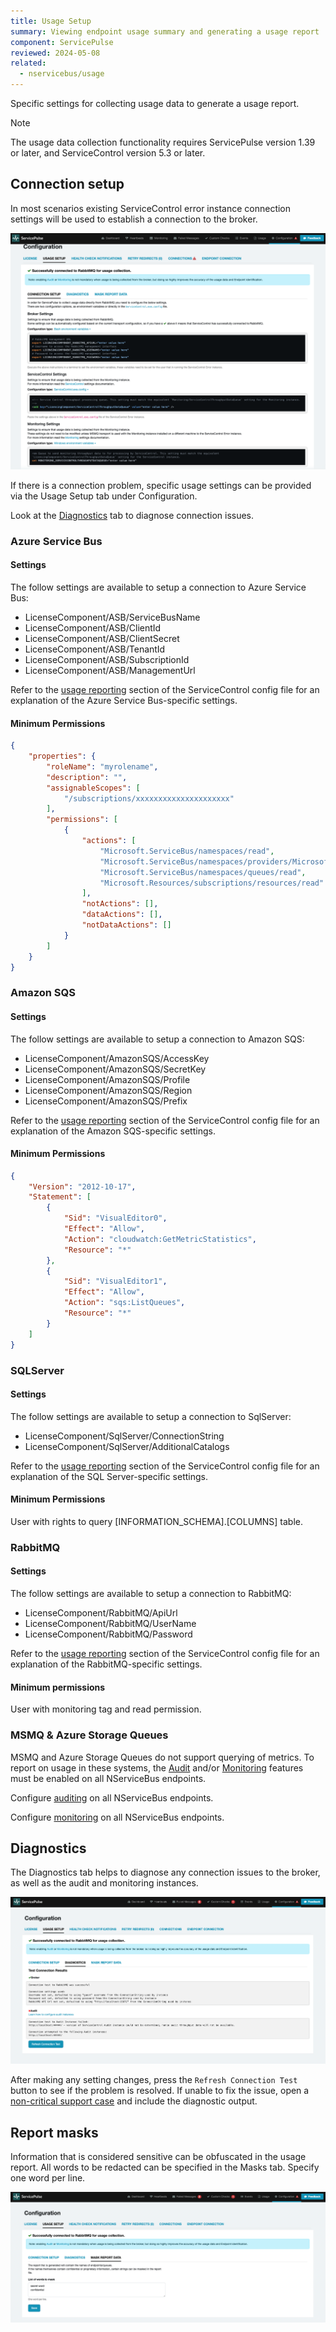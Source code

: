 ```yaml
---
title: Usage Setup
summary: Viewing endpoint usage summary and generating a usage report
component: ServicePulse
reviewed: 2024-05-08
related:
  - nservicebus/usage
---
```


Specific settings for collecting usage data to generate a usage report.

> [!NOTE]
> The usage data collection functionality requires ServicePulse version 1.39 or later, and ServiceControl version 5.3 or later.

## Connection setup

In most scenarios existing ServiceControl error instance connection settings will be used to establish a connection to the broker.

![usage-setup-connections](images/usage-setup-connection.png "width=600")

If there is a connection problem, specific usage settings can be provided via the Usage Setup tab under Configuration.

Look at the [Diagnostics](#diagnostics) tab to diagnose connection issues.

### Azure Service Bus

#### Settings

The follow settings are available to setup a connection to Azure Service Bus:

- LicenseComponent/ASB/ServiceBusName
- LicenseComponent/ASB/ClientId
- LicenseComponent/ASB/ClientSecret
- LicenseComponent/ASB/TenantId
- LicenseComponent/ASB/SubscriptionId
- LicenseComponent/ASB/ManagementUrl

Refer to the [usage reporting](/servicecontrol/creating-config-file.md#usage-reporting) section of the ServiceControl config file for an explanation of the Azure Service Bus-specific settings.

#### Minimum Permissions

```json
{
    "properties": {
        "roleName": "myrolename",
        "description": "",
        "assignableScopes": [
            "/subscriptions/xxxxxxxxxxxxxxxxxxxxx"
        ],
        "permissions": [
            {
                "actions": [
                    "Microsoft.ServiceBus/namespaces/read",
                    "Microsoft.ServiceBus/namespaces/providers/Microsoft.Insights/metricDefinitions/read",
                    "Microsoft.ServiceBus/namespaces/queues/read",
                    "Microsoft.Resources/subscriptions/resources/read"
                ],
                "notActions": [],
                "dataActions": [],
                "notDataActions": []
            }
        ]
    }
}
```

### Amazon SQS

#### Settings

The follow settings are available to setup a connection to Amazon SQS:

- LicenseComponent/AmazonSQS/AccessKey
- LicenseComponent/AmazonSQS/SecretKey
- LicenseComponent/AmazonSQS/Profile
- LicenseComponent/AmazonSQS/Region
- LicenseComponent/AmazonSQS/Prefix

Refer to the [usage reporting](/servicecontrol/creating-config-file.md#usage-reporting) section of the ServiceControl config file for an explanation of the Amazon SQS-specific settings.

#### Minimum Permissions

```json
{
    "Version": "2012-10-17",
    "Statement": [
        {
            "Sid": "VisualEditor0",
            "Effect": "Allow",
            "Action": "cloudwatch:GetMetricStatistics",
            "Resource": "*"
        },
        {
            "Sid": "VisualEditor1",
            "Effect": "Allow",
            "Action": "sqs:ListQueues",
            "Resource": "*"
        }
    ]
}
```

### SQLServer

#### Settings

The follow settings are available to setup a connection to SqlServer:

- LicenseComponent/SqlServer/ConnectionString
- LicenseComponent/SqlServer/AdditionalCatalogs

Refer to the [usage reporting](/servicecontrol/creating-config-file.md#usage-reporting) section of the ServiceControl config file for an explanation of the SQL Server-specific settings.

#### Minimum Permissions

User with rights to query [INFORMATION_SCHEMA].[COLUMNS] table.

### RabbitMQ

#### Settings

The follow settings are available to setup a connection to RabbitMQ:

- LicenseComponent/RabbitMQ/ApiUrl
- LicenseComponent/RabbitMQ/UserName
- LicenseComponent/RabbitMQ/Password

Refer to the [usage reporting](/servicecontrol/creating-config-file.md#usage-reporting) section of the ServiceControl config file for an explanation of the RabbitMQ-specific settings.

#### Minimum permissions

User with monitoring tag and read permission.

### MSMQ & Azure Storage Queues

MSMQ and Azure Storage Queues do not support querying of metrics. To report on usage in these systems, the [Audit](./../servicecontrol/audit-instances) and/or [Monitoring](./../monitoring) features must be enabled on all NServiceBus endpoints.

Configure [auditing](./../nservicebus/operations/auditing.md) on all NServiceBus endpoints.

Configure [monitoring](./../monitoring/metrics) on all NServiceBus endpoints.

## Diagnostics

The Diagnostics tab helps to diagnose any connection issues to the broker, as well as the audit and monitoring instances.

![usage-setup-diagnostics](images/usage-setup-diagnostics.png "width=600")

After making any setting changes, press the `Refresh Connection Test` button to see if the problem is resolved.
If unable to fix the issue, open a [non-critical support case](https://particular.net/support) and include the diagnostic output.

## Report masks

Information that is considered sensitive can be obfuscated in the usage report.
All words to be redacted can be specified in the Masks tab. Specify one word per line.

![usage-setup-masks](images/usage-setup-masks.png "width=600")